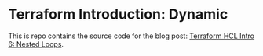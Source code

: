 # Terraform Introduction: Dynamic

This is repo contains the source code for the blog post: [Terraform HCL Intro 6: Nested Loops](https://blog.boltops.com/2020/10/06/terraform-hcl-nested-loops).
